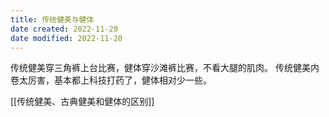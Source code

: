```yaml
---
title: 传统健美与健体
date created: 2022-11-20
date modified: 2022-11-20
---
```

传统健美穿三角裤上台比赛，健体穿沙滩裤比赛，不看大腿的肌肉。
传统健美内卷太厉害，基本都上科技打药了，健体相对少一些。

[[传统健美、古典健美和健体的区别]]
